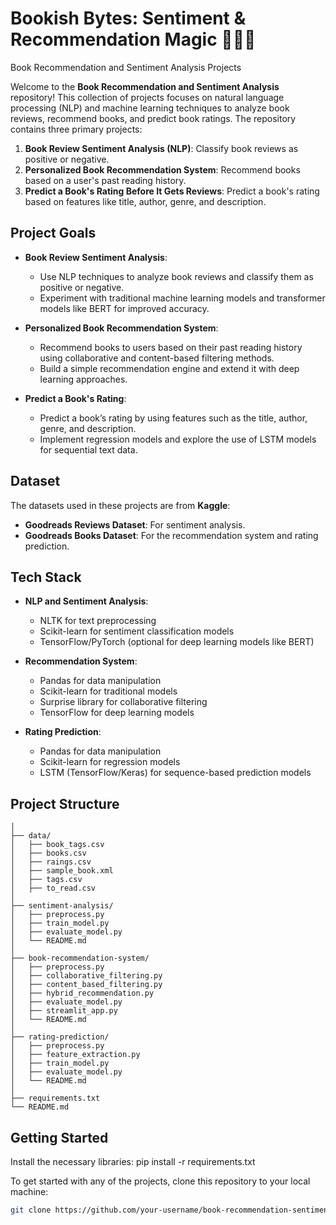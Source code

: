 # Bookish Bytes: Sentiment & Recommendation Magic 📖✨🔮
Book Recommendation and Sentiment Analysis Projects

Welcome to the **Book Recommendation and Sentiment Analysis** repository! This collection of projects focuses on natural language processing (NLP) and machine learning techniques to analyze book reviews, recommend books, and predict book ratings. The repository contains three primary projects:

1. **Book Review Sentiment Analysis (NLP)**: Classify book reviews as positive or negative.
2. **Personalized Book Recommendation System**: Recommend books based on a user's past reading history.
3. **Predict a Book's Rating Before It Gets Reviews**: Predict a book's rating based on features like title, author, genre, and description.

## Project Goals

- **Book Review Sentiment Analysis**: 
  - Use NLP techniques to analyze book reviews and classify them as positive or negative.
  - Experiment with traditional machine learning models and transformer models like BERT for improved accuracy.

- **Personalized Book Recommendation System**: 
  - Recommend books to users based on their past reading history using collaborative and content-based filtering methods.
  - Build a simple recommendation engine and extend it with deep learning approaches.

- **Predict a Book's Rating**: 
  - Predict a book’s rating by using features such as the title, author, genre, and description.
  - Implement regression models and explore the use of LSTM models for sequential text data.

## Dataset

The datasets used in these projects are from **Kaggle**:

- **Goodreads Reviews Dataset**: For sentiment analysis.
- **Goodreads Books Dataset**: For the recommendation system and rating prediction.

## Tech Stack

- **NLP and Sentiment Analysis**: 
  - NLTK for text preprocessing
  - Scikit-learn for sentiment classification models
  - TensorFlow/PyTorch (optional for deep learning models like BERT)

- **Recommendation System**:
  - Pandas for data manipulation
  - Scikit-learn for traditional models
  - Surprise library for collaborative filtering
  - TensorFlow for deep learning models

- **Rating Prediction**:
  - Pandas for data manipulation
  - Scikit-learn for regression models
  - LSTM (TensorFlow/Keras) for sequence-based prediction models

 ## Project Structure
```book-recommendation-sentiment-analysis/
│
├── data/
│   ├── book_tags.csv
│   ├── books.csv
│   ├── raings.csv
│   ├── sample_book.xml
│   ├── tags.csv
│   ├── to_read.csv
│
├── sentiment-analysis/
│   ├── preprocess.py
│   ├── train_model.py
│   ├── evaluate_model.py
│   └── README.md
│
├── book-recommendation-system/
│   ├── preprocess.py
│   ├── collaborative_filtering.py
│   ├── content_based_filtering.py
│   ├── hybrid_recommendation.py
│   ├── evaluate_model.py
│   ├── streamlit_app.py
│   └── README.md
│
├── rating-prediction/
│   ├── preprocess.py
│   ├── feature_extraction.py
│   ├── train_model.py
│   ├── evaluate_model.py
│   └── README.md
│
├── requirements.txt
└── README.md
```

## Getting Started

Install the necessary libraries:
pip install -r requirements.txt

To get started with any of the projects, clone this repository to your local machine:

```bash
git clone https://github.com/your-username/book-recommendation-sentiment-analysis.git
